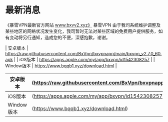 # 最新消息
《暴雪VPN最新官方网站 www.bxvv2.xyz》 
暴雪VPN
由于我司系统维护调整及某些地区的网络状况发生变化，我司暂时无法对某些区域的免费用户提供服务，如有变动将另行通知，造成您的不便，深感抱歉，谢谢。


| 安卓版本  | https://raw.githubusercontent.com/BxVpn/bxvpnapp/main/bxvpn_v2.7.0_60.apk |
| iOS版本  | https://apps.apple.com/my/app/bxvpn/id1542308257 |
| Window版本  | https://www.bqqb1.xyz/download.html  |


| 安卓版本  | (https://raw.githubusercontent.com/BxVpn/bxvpnapp/main/bxvpn_v2.7.0_60.apk) |
| ------------- | ------------- |
| iOS版本   | (https://apps.apple.com/my/app/bxvpn/id1542308257) |
| Window版本  | (https://www.bqqb1.xyz/download.html) |

